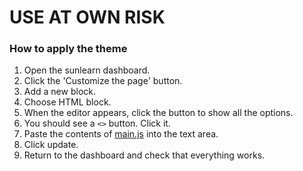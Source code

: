 # USE AT OWN RISK
### How to apply the theme
1. Open the sunlearn dashboard.
2. Click the 'Customize the page' button.
3. Add a new block.
4. Choose HTML block.
5. When the editor appears, click the button to show all the options.
6. You should see a `<>` button. Click it.
7. Paste the contents of [main.js](/main.js) into the text area.
8. Click update.
9. Return to the dashboard and check that everything works.
